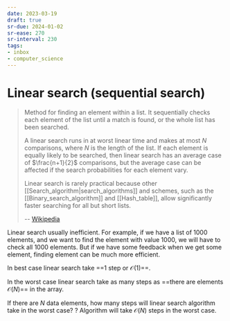 ```yaml
---
date: 2023-03-19
draft: true
sr-due: 2024-01-02
sr-ease: 270
sr-interval: 230
tags:
- inbox
- computer_science
---
```


# Linear search (sequential search)

> Method for finding an element within a list. It sequentially checks each
> element of the list until a match is found, or the whole list has been
> searched.
>
> A linear search runs in at worst linear time and makes at most $N$
> comparisons, where $N$ is the length of the list. If each element is equally
> likely to be searched, then linear search has an average case of
> $\frac{n+1}{2}$ comparisons, but the average case can be affected if the
> search probabilities for each element vary.
>
> Linear search is rarely practical because other
> [[Search_algorithm|search_algorithms]] and schemes, such as the
> [[Binary_search_algorithm]] and [[Hash_table]], allow significantly faster
> searching for all but short lists.
>
> -- [Wikipedia](https://en.wikipedia.org/wiki/Linear_search)

Linear search usually inefficient. For example, if we have a list of 1000
elements, and we want to find the element with value 1000, we will have to check
all 1000 elements. But if we have some feedback when we get some element,
finding element can be much more efficient.

In best case linear search take ==1 step or $\mathcal{O}(1)$==.
<!--SR:!2023-07-20,1,250-->

In the worst case linear search take as many steps as ==there are elements
$\mathcal{O}(N)$== in the array.

If there are $N$ data elements, how many steps will linear search algorithm
take in the worst case?
?
Algorithm will take $\mathcal{O}(N)$ steps in the worst case.
<!--SR:!2023-07-22,3,260-->